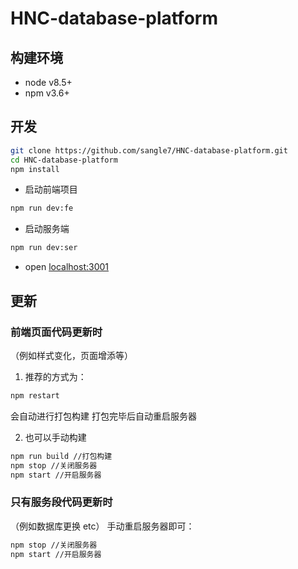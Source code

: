 # HNC-database-platform

## 构建环境
+ node v8.5+
+ npm v3.6+

## 开发
``` bash
git clone https://github.com/sangle7/HNC-database-platform.git
cd HNC-database-platform
npm install
```
+ 启动前端项目
``` bash
npm run dev:fe 
```
+ 启动服务端
``` bash
npm run dev:ser
```
+ open [localhost:3001](http://localhost:3001)

## 更新

### 前端页面代码更新时
（例如样式变化，页面增添等）
1. 推荐的方式为：
  ```bash
  npm restart
  ```
会自动进行打包构建 打包完毕后自动重启服务器

2. 也可以手动构建
  ```bash
  npm run build //打包构建
  npm stop //关闭服务器
  npm start //开启服务器
  ```

### 只有服务段代码更新时
（例如数据库更换 etc）
手动重启服务器即可：
  ```bash
  npm stop //关闭服务器
  npm start //开启服务器
  ```




